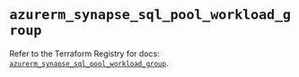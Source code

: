 # `azurerm_synapse_sql_pool_workload_group`

Refer to the Terraform Registry for docs: [`azurerm_synapse_sql_pool_workload_group`](https://registry.terraform.io/providers/hashicorp/azurerm/4.16.0/docs/resources/synapse_sql_pool_workload_group).
